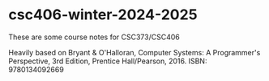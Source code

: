 # csc406-winter-2024-2025

These are some course notes for CSC373/CSC406 

Heavily based on Bryant & O'Halloran, Computer Systems: A Programmer's Perspective, 3rd Edition, Prentice
Hall/Pearson, 2016. ISBN: 9780134092669

